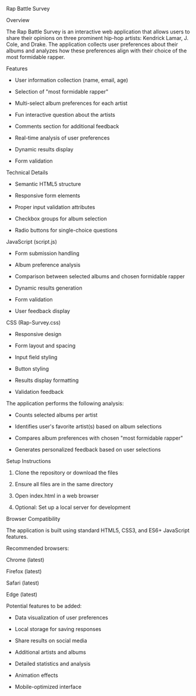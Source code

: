 Rap Battle Survey

Overview

The Rap Battle Survey is an interactive web application that allows users to share their opinions on three prominent hip-hop artists: Kendrick Lamar, J. Cole, and Drake. The application collects user preferences about their albums and analyzes how these preferences align with their choice of the most formidable rapper.


Features

  - User information collection (name, email, age)

  - Selection of "most formidable rapper"

  - Multi-select album preferences for each artist

  - Fun interactive question about the artists

  - Comments section for additional feedback

  - Real-time analysis of user preferences

  - Dynamic results display

  - Form validation

Technical Details

- Semantic HTML5 structure

- Responsive form elements

- Proper input validation attributes

- Checkbox groups for album selection

- Radio buttons for single-choice questions

JavaScript (script.js)

- Form submission handling

- Album preference analysis

- Comparison between selected albums and chosen formidable rapper

- Dynamic results generation

- Form validation

- User feedback display

CSS (Rap-Survey.css)

- Responsive design
  
- Form layout and spacing

- Input field styling

- Button styling

- Results display formatting

- Validation feedback

The application performs the following analysis:

- Counts selected albums per artist

- Identifies user's favorite artist(s) based on album selections

- Compares album preferences with chosen "most formidable rapper"

- Generates personalized feedback based on user selections

Setup Instructions

1. Clone the repository or download the files

2. Ensure all files are in the same directory

3. Open index.html in a web browser

4. Optional: Set up a local server for development

Browser Compatibility

The application is built using standard HTML5, CSS3, and ES6+ JavaScript features. 

Recommended browsers:

Chrome (latest)

Firefox (latest)

Safari (latest)

Edge (latest)

Potential features to be added:

- Data visualization of user preferences
  
- Local storage for saving responses

- Share results on social media

- Additional artists and albums

- Detailed statistics and analysis

- Animation effects

- Mobile-optimized interface

